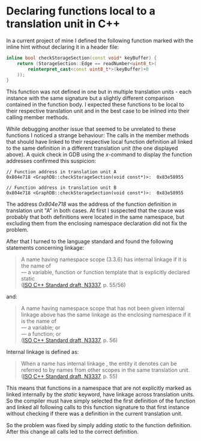 # Declaring functions local to a translation unit in C++

In a current project of mine I defined the following function marked with the inline hint without declaring it in a header file:

```cpp
inline bool checkStorageSection(const void* keyBuffer) {
	return (StorageSection::Edge == readNumber<uint8_t>(
		reinterpret_cast<const uint8_t*>(keyBuffer)+0
	));
}
```

This function was not defined in one but in multiple translation units - each instance with the same signature but a slightly different comparison contained in the function body. I expected these functions to be local to their respective translation unit and in the best case to be inlined into their calling member methods. 

While debugging another issue that seemed to be unrelated to these functions I noticed a strange behaviour: The calls in the member methods that should have linked to their respective local function definition all linked to the same definition in a different translation unit (the one displayed above). A quick check in GDB using the _x_-command to display the function addresses confirmed this suspicion:

```gdb
// Function address in translation unit A
0x804e718 <GraphDB::checkStorageSection(void const*)>:  0x83e58955

// Function address in translation unit B
0x804e718 <GraphDB::checkStorageSection(void const*)>:  0x83e58955
```

The address _0x804e718_ was the address of the function definition in translation unit "A" in both cases. At first I suspected that the cause was probably that both definitions were located in the same namespace, but excluding them from the enclosing namespace declaration did not fix the problem.

After that I turned to the language standard and found the following statements concerning linkage:

> A name having namespace scope (3.3.6) has internal linkage if it is the name of  
> — a variable, function or function template that is explicitly declared static  
> ([ISO C++ Standard draft, N3337](http://www.open-std.org/jtc1/sc22/wg21/), p. 55/56)

and:

> A name having namespace scope that has not been given internal linkage above has the same linkage as the enclosing namespace if it is the name of  
> — a variable; or  
> — a function; or  
> ([ISO C++ Standard draft, N3337](http://www.open-std.org/jtc1/sc22/wg21/), p. 56)

Internal linkage is defined as:

> When a name has internal linkage , the entity it denotes can be referred to by names from other scopes in the same translation unit.  
> ([ISO C++ Standard draft, N3337](http://www.open-std.org/jtc1/sc22/wg21/), p. 55)

This means that functions in a namespace that are not explicitly marked as linked internally by the _static_ keyword, have linkage across translation units. So the compiler must have simply selected the first definition of the function and linked all following calls to this function signature to that first instance without checking if there was a definition in the current translation unit. 

So the problem was fixed by simply adding _static_ to the function definition. After this change all calls led to the correct definition.
